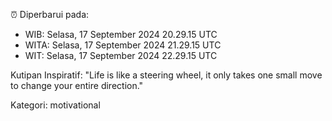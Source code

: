 ⏰ Diperbarui pada:
- WIB: Selasa, 17 September 2024 20.29.15 UTC
- WITA: Selasa, 17 September 2024 21.29.15 UTC
- WIT: Selasa, 17 September 2024 22.29.15 UTC

Kutipan Inspiratif:
"Life is like a steering wheel, it only takes one small move to change your entire direction."


Kategori: motivational

